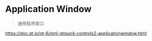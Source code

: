# Application Window

> 通用程序窗口

https://doc.qt.io/qt-6/qml-qtquick-controls2-applicationwindow.html
